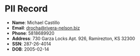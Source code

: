 # PII Record
- **Name**: Michael Castillo
- **Email**: drocha@rivera-nelson.biz
- **Phone**: 5818689920
- **Address**: 730 Garza Locks Apt. 926, Ramirezton, KS 32300
- **SSN**: 287-26-4014
- **DOB**: 2005-02-14
